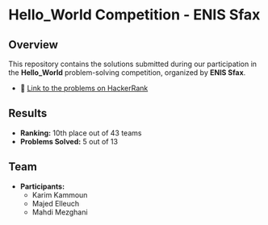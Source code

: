 # Hello_World Competition - ENIS Sfax

## Overview

This repository contains the solutions submitted during our participation in the **Hello_World** problem-solving competition, organized by **ENIS Sfax**.

- 🔗 [Link to the problems on HackerRank](https://codeforces.com/group/6PwyLtjRB5/contest/606605)

## Results

- **Ranking:** 10th place out of 43 teams
- **Problems Solved:** 5 out of 13

## Team

- **Participants:**
  - Karim Kammoun
  - Majed Elleuch
  - Mahdi Mezghani

